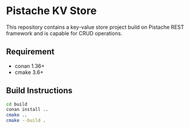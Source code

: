 # Pistache KV Store

This repository contains a key-value store project build on Pistache REST framework and is capable for CRUD operations.

## Requirement

- conan 1.36+
- cmake 3.6+

## Build Instructions

``` bash
cd build
conan install ..
cmake ..
cmake --build .
```